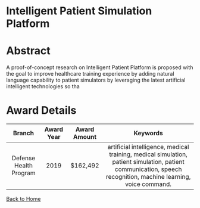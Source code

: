 
Intelligent Patient Simulation Platform
=======================================

# Abstract


A proof-of-concept research on Intelligent Patient Platform is proposed with the goal to improve healthcare training experience by adding natural language capability to patient simulators by leveraging the latest artificial intelligent technologies so tha  

# Award Details

|Branch|Award Year|Award Amount|Keywords|
| :---: | :---: | :---: | :---: |
|Defense Health Program|2019|$162,492|artificial intelligence, medical training, medical simulation, patient simulation, patient communication, speech recognition, machine learning, voice command.|
  
  


[Back to Home](https://github.com/chrischow/dod_sbir_awards/DJ/#1816)